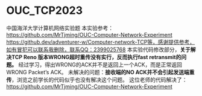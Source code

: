 # OUC_TCP2023
中国海洋大学计算机网络实验题
本实验参考：
https://github.com/MrTjming/OUC-Computer-Network-Experiment
https://github.dev/adventurer-w/Computer-network-TCP等，感谢提供参考，如有冒犯可以联系我删除，联系QQ：2399025768
本实验代码修改部分，**关于解决TCP Reno 版本WRONG超时重传没有实行，反而执行fast retransmit的问题。**
经过学习，得出WRONG的ACK并不是返回上一个ACK，而是正常返回WRONG Packet’s ACK。
未解决的问题：**接收端的NO ACK并不会引起发送端重传**，浏览之前学长的代码似乎也没有解决这个问题。
这位老师的代码解决了：
https://github.com/MrTjming/OUC-Computer-Network-Experiment
